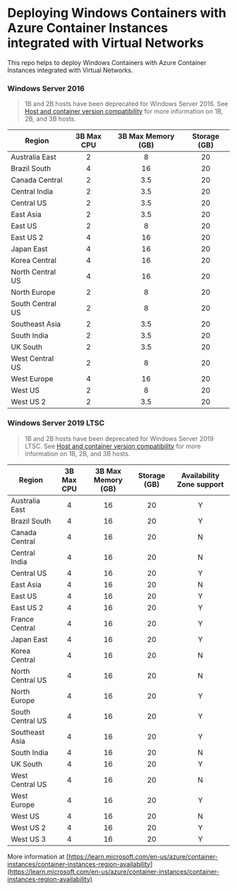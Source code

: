 # Deploying Windows Containers with Azure Container Instances integrated with Virtual Networks

This repo helps to deploy Windows Containers with Azure Container Instances integrated with Virtual Networks.

### Windows Server 2016

> 1B and 2B hosts have been deprecated for Windows Server 2016. See [Host and container version compatibility](/virtualization/windowscontainers/deploy-containers/update-containers#host-and-container-version-compatibility) for more information on 1B, 2B, and 3B hosts.

| Region |3B Max CPU | 3B Max Memory (GB) | Storage (GB) |
| -------- | :----: | :-----: | :-------: |
| Australia East | 2 | 8 | 20 |
| Brazil South | 4 | 16 | 20 |
| Canada Central  | 2 | 3.5 | 20 |
| Central India | 2 | 3.5 | 20 |
| Central US | 2 | 3.5 | 20 |
| East Asia | 2 | 3.5 | 20 |
| East US | 2 | 8 | 20 |
| East US 2 | 4 | 16 | 20 |
| Japan East | 4 | 16 | 20 |
| Korea Central | 4 | 16 | 20 |
| North Central US | 4 | 16 | 20 |
| North Europe | 2 | 8 | 20 |
| South Central US | 2 | 8 | 20 |
| Southeast Asia | 2 | 3.5 | 20 |
| South India | 2 | 3.5 | 20 |
| UK South | 2 | 3.5 | 20 |
| West Central US | 2 | 8 | 20 |
| West Europe | 4 | 16 | 20 |
| West US | 2 | 8 | 20 |
| West US 2 | 2 | 3.5 | 20 |

### Windows Server 2019 LTSC

> 1B and 2B hosts have been deprecated for Windows Server 2019 LTSC. See [Host and container version compatibility](/virtualization/windowscontainers/deploy-containers/update-containers#host-and-container-version-compatibility) for more information on 1B, 2B, and 3B hosts.

| Region | 3B Max CPU | 3B Max Memory (GB) | Storage (GB) | Availability Zone support |
| -------- | :----: | :-----: | :-------: | :-------: |
| Australia East | 4 | 16 | 20 | Y |
| Brazil South | 4 | 16 | 20 | Y |
| Canada Central | 4 | 16 | 20 | N |
| Central India | 4 | 16 | 20 | N |
| Central US | 4 | 16 | 20 | Y |
| East Asia | 4 | 16 | 20 | N |
| East US | 4 | 16 | 20 | Y |
| East US 2 | 4 | 16 | 20 | Y |
| France Central | 4 | 16 | 20 | Y |
| Japan East | 4 | 16 | 20 | Y |
| Korea Central | 4 | 16 | 20 | N |
| North Central US | 4 | 16 | 20 | N |
| North Europe | 4 | 16 | 20 | Y |
| South Central US | 4 | 16 | 20 | Y |
| Southeast Asia | 4 | 16 | 20 | Y |
| South India | 4 | 16 | 20 | N |
| UK South | 4 | 16 | 20 | Y |
| West Central US | 4 | 16 | 20 | N |
| West Europe | 4 | 16 | 20 | Y |
| West US | 4 | 16 | 20 | N |
| West US 2 | 4 | 16 | 20 | Y |
| West US 3| 4 | 16 | 20 | Y |

More information at [https://learn.microsoft.com/en-us/azure/container-instances/container-instances-region-availability](https://learn.microsoft.com/en-us/azure/container-instances/container-instances-region-availability)

